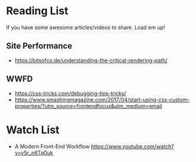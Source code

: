 # Reading List 

If you have some awesome articles/videos to share. Load em up!


## Site Performance
- https://bitsofco.de/understanding-the-critical-rendering-path/


## WWFD
- https://css-tricks.com/debugging-tips-tricks/
- https://www.smashingmagazine.com/2017/04/start-using-css-custom-properties/?utm_source=frontendfocus&utm_medium=email


# Watch List 
- A Modern Front-End Workflow  https://www.youtube.com/watch?v=v5r_n6Tq0uk
